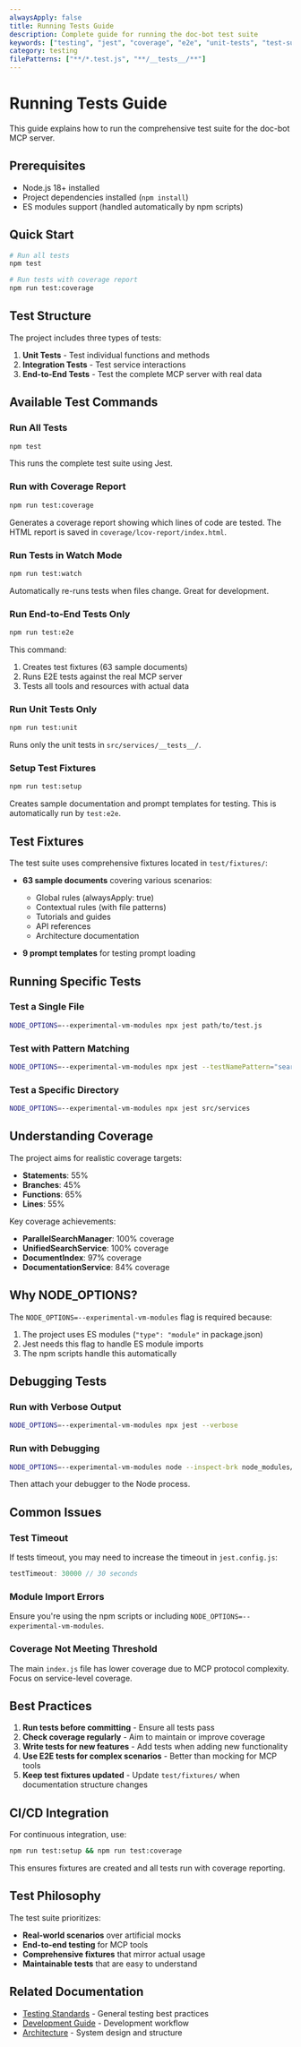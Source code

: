 ```yaml
---
alwaysApply: false
title: Running Tests Guide
description: Complete guide for running the doc-bot test suite
keywords: ["testing", "jest", "coverage", "e2e", "unit-tests", "test-suite"]
category: testing
filePatterns: ["**/*.test.js", "**/__tests__/**"]
---
```


# Running Tests Guide

This guide explains how to run the comprehensive test suite for the doc-bot MCP server.

## Prerequisites

- Node.js 18+ installed
- Project dependencies installed (`npm install`)
- ES modules support (handled automatically by npm scripts)

## Quick Start

```bash
# Run all tests
npm test

# Run tests with coverage report
npm run test:coverage
```

## Test Structure

The project includes three types of tests:

1. **Unit Tests** - Test individual functions and methods
2. **Integration Tests** - Test service interactions
3. **End-to-End Tests** - Test the complete MCP server with real data

## Available Test Commands

### Run All Tests
```bash
npm test
```
This runs the complete test suite using Jest.

### Run with Coverage Report
```bash
npm run test:coverage
```
Generates a coverage report showing which lines of code are tested. The HTML report is saved in `coverage/lcov-report/index.html`.

### Run Tests in Watch Mode
```bash
npm run test:watch
```
Automatically re-runs tests when files change. Great for development.

### Run End-to-End Tests Only
```bash
npm run test:e2e
```
This command:
1. Creates test fixtures (63 sample documents)
2. Runs E2E tests against the real MCP server
3. Tests all tools and resources with actual data

### Run Unit Tests Only
```bash
npm run test:unit
```
Runs only the unit tests in `src/services/__tests__/`.

### Setup Test Fixtures
```bash
npm run test:setup
```
Creates sample documentation and prompt templates for testing. This is automatically run by `test:e2e`.

## Test Fixtures

The test suite uses comprehensive fixtures located in `test/fixtures/`:

- **63 sample documents** covering various scenarios:
  - Global rules (alwaysApply: true)
  - Contextual rules (with file patterns)
  - Tutorials and guides
  - API references
  - Architecture documentation

- **9 prompt templates** for testing prompt loading

## Running Specific Tests

### Test a Single File
```bash
NODE_OPTIONS=--experimental-vm-modules npx jest path/to/test.js
```

### Test with Pattern Matching
```bash
NODE_OPTIONS=--experimental-vm-modules npx jest --testNamePattern="search"
```

### Test a Specific Directory
```bash
NODE_OPTIONS=--experimental-vm-modules npx jest src/services
```

## Understanding Coverage

The project aims for realistic coverage targets:
- **Statements**: 55%
- **Branches**: 45%
- **Functions**: 65%
- **Lines**: 55%

Key coverage achievements:
- **ParallelSearchManager**: 100% coverage
- **UnifiedSearchService**: 100% coverage
- **DocumentIndex**: 97% coverage
- **DocumentationService**: 84% coverage

## Why NODE_OPTIONS?

The `NODE_OPTIONS=--experimental-vm-modules` flag is required because:
1. The project uses ES modules (`"type": "module"` in package.json)
2. Jest needs this flag to handle ES module imports
3. The npm scripts handle this automatically

## Debugging Tests

### Run with Verbose Output
```bash
NODE_OPTIONS=--experimental-vm-modules npx jest --verbose
```

### Run with Debugging
```bash
NODE_OPTIONS=--experimental-vm-modules node --inspect-brk node_modules/.bin/jest --runInBand
```
Then attach your debugger to the Node process.

## Common Issues

### Test Timeout
If tests timeout, you may need to increase the timeout in `jest.config.js`:
```javascript
testTimeout: 30000 // 30 seconds
```

### Module Import Errors
Ensure you're using the npm scripts or including `NODE_OPTIONS=--experimental-vm-modules`.

### Coverage Not Meeting Threshold
The main `index.js` file has lower coverage due to MCP protocol complexity. Focus on service-level coverage.

## Best Practices

1. **Run tests before committing** - Ensure all tests pass
2. **Check coverage regularly** - Aim to maintain or improve coverage
3. **Write tests for new features** - Add tests when adding new functionality
4. **Use E2E tests for complex scenarios** - Better than mocking for MCP tools
5. **Keep test fixtures updated** - Update `test/fixtures/` when documentation structure changes

## CI/CD Integration

For continuous integration, use:
```bash
npm run test:setup && npm run test:coverage
```

This ensures fixtures are created and all tests run with coverage reporting.

## Test Philosophy

The test suite prioritizes:
- **Real-world scenarios** over artificial mocks
- **End-to-end testing** for MCP tools
- **Comprehensive fixtures** that mirror actual usage
- **Maintainable tests** that are easy to understand

## Related Documentation

- [Testing Standards](testing-guide.md) - General testing best practices
- [Development Guide](development.md) - Development workflow
- [Architecture](architecture.md) - System design and structure